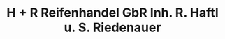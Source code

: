 ---
title: "H + R Reifenhandel GbR Inh. R. Haftl u. S. Riedenauer"
url: /prittriching/h-r-reifenhandel-gbr-inh-r-haftl-u-s-riedenauer/
shop: Autowerkstatt
---